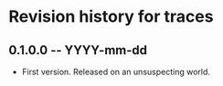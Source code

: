 # Revision history for traces

## 0.1.0.0 -- YYYY-mm-dd

* First version. Released on an unsuspecting world.
